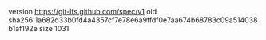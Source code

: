version https://git-lfs.github.com/spec/v1
oid sha256:1a682d33b0fd4a4357cf7e78e6a9ffdf0e7aa674b68783c09a514038b1af192e
size 1031
